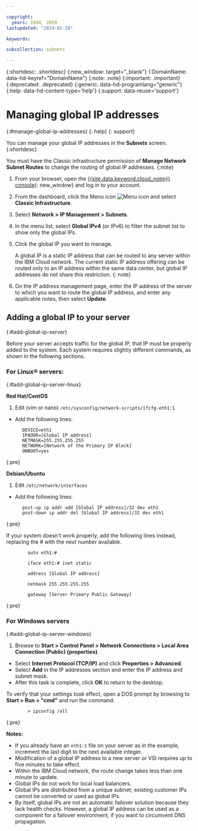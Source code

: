 ```yaml
---

copyright:
  years: 1994, 2019
lastupdated: "2019-02-28"

keywords: 

subcollection: subnets

---
```


{:shortdesc: .shortdesc}
{:new_window: target="_blank"}
{:DomainName: data-hd-keyref="DomainName"}
{:note: .note}
{:important: .important}
{:deprecated: .deprecated}
{:generic: data-hd-programlang="generic"}
{:help: data-hd-content-type='help'}
{:support: data-reuse='support'}

# Managing global IP addresses
{:#manage-global-ip-addresses}
{: help}
{: support}

You can manage your global IP addresses in the **Subnets** screen.
{:shortdesc}

You must have the Classic infrastructure permission of **Manage Network Subnet Routes** to change the routing of global IP addresses.
{:note}

1. From your browser, open the [{{site.data.keyword.cloud_notm}} console](https://{DomainName}/){: new_window} and log in to your account.
1. From the dashboard, click the Menu icon ![Menu icon](../../icons/icon_hamburger.svg) and select **Classic Infrastructure**.
1. Select **Network > IP Management > Subnets**.
1. In the menu list, select **Global IPv4** (or IPv6) to filter the subnet list to show only the global IPs.
1. Click the global IP you want to manage.

   A global IP is a static IP address that can be routed to any server within the IBM Cloud network. The current static
  IP address offering can be routed only to an IP address within the same data center, but global IP addresses do not share
  this restriction.
  {: note}

1. On the IP address management page, enter the IP address of the server to which you want to route the global IP address, and enter any applicable notes, then select **Update**.

## Adding a global IP to your server
{:#add-global-ip-server}

Before your server accepts traffic for the global IP, that IP must be properly added to the system. Each system requires slightly different commands, as shown in the following sections.

### For Linux&reg; servers:
{:#add-global-ip-server-linux}

**Red Hat/CentOS**

1. Edit (vim or nano) `/etc/sysconfig/network-scripts/ifcfg-eth1:1`

* Add the following lines:
```
      DEVICE=eth1
      IPADDR=[Global IP address]
      NETMASK=255.255.255.255
      NETWORK=[Network of the Primary IP Block]
      ONBOOT=yes
```
{:pre}

**Debian/Ubuntu**

1. Edit `/etc/network/interfaces`

* Add the following lines:

```
      post-up ip addr add [Global IP address]/32 dev eth1
      post-down ip addr del [Global IP address]/32 dev eth1
```
{:pre}

If your system doesn't work properly, add the following lines instead, replacing the # with the next number available.

```
        auto eth1:#

        iface eth1:# inet static

        address [Global IP address]

        netmask 255.255.255.255

        gateway [Server Primary Public Gateway]
```
{:pre}

### For Windows servers
{:#add-global-ip-server-windows}

1. Browse to **Start > Control Panel > Network Connections > Local Area Connection (Public) (properties)**.
* Select **Internet Protocol (TCP/IP)** and click **Properties > Advanced**.
* Select **Add** in the IP addresses section and enter the IP address and subnet mask.
* After this task is complete, click **OK** to return to the desktop.

To verify that your settings took effect, open a DOS prompt by browsing to **Start > Run > "cmd"** and run the command:

```
        > ipconfig /all
```
{:pre}

**Notes:**

* If you already have an `eth1:1` file on your server as in the example, increment the last digit to the next available integer.
* Modification of a global IP address to a new server or VSI requires up to five minutes to take effect.
* Within the IBM Cloud network, the route change takes less than one minute to update.
* Global IPs do not work for local load balancers.
* Global IPs are distributed from a unique subnet; existing customer IPs cannot be converted or used as global IPs.
* By itself, global IPs are not an automatic failover solution because they lack health checks. However, a global IP address can be used as a component for a failover environment, if you want to circumvent DNS propagation.
